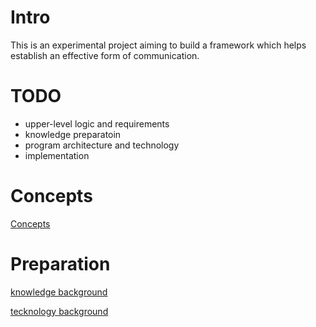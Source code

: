 # Intro
This is an experimental project aiming to build a framework which helps establish an effective form of communication.

# TODO
- upper-level logic and requirements
- knowledge preparatoin
- program architecture and technology
- implementation

# Concepts

[Concepts](https://github.com/ManicEuphoria/TalkThrough/blob/master/docs/Concepts.md)

# Preparation

[knowledge background](https://github.com/ManicEuphoria/TalkThrough/blob/master/docs/Knowledge_Background.md)

[tecknology background](https://github.com/ManicEuphoria/TalkThrough/blob/master/docs/Technology_Background.md)
